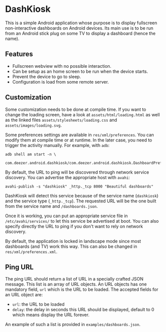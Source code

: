 DashKiosk
=========

This is a simple Android application whose purpose is to display
fullscreen non-interactive dashboards on Android devices. Its main use
is to be run from an Android stick plug on some TV to display a
dashboard (hence the name).

Features
--------

 - Fullscreen webview with no possible interaction.
 - Can be setup as an home screen to be run when the device starts.
 - Prevent the device to go to sleep.
 - Configuration is load from some remote server.

Customization
-------------

Some customization needs to be done at compile time. If you want to
change the loading screen, have a look at `assets/html/loading.html`
as well as the linked files `assets/stylesheets/loading.css` and
`assets/images/loading.svg`.

Some preferences settings are available in `res/xml/preferences`. You
can modify them at compile time or at runtime. In the later case, you
need to trigger the activity manually. For example, with `adb`:

    adb shell am start -n \
       com.deezer.android.dashkiosk/com.deezer.android.dashkiosk.DashboardPreferences

By default, the URL to ping will be discovered through network service
discovery. You can advertise the appropriate host with `avahi`:

    avahi-publish -s "dashkiosk" _http._tcp 8000 "Beautiful dashboards"

DashKiosk will detect this service because of the service name
(`dashkiosk`) and the service type (`_http._tcp`). The requested URL
will be the one built from the service name and `/dashboards.json`.

Once it is working, you can put an appropriate service file in
`/etc/avahi/services/` to let this service be advertised at boot. You
can also specify directly the URL to ping if you don't want to rely on
network discovery.

By default, the application is locked in landscape mode since most
dashboards (and TV) work this way. This can also be changed in
`res/xml/preferences.xml`.

Ping URL
--------

The ping URL should return a list of URL in a specially crafted JSON
message. This list is an array of URL objects. An URL objects has one
mandatory field, `url` which is the URL to be loaded. The accepted
fields for an URL object are:

 - `url`: the URL to be loaded
 - `delay`: the delay in seconds this URL should be displayed, default
   to 0 which means display the URL forever.

An example of such a list is provided in `examples/dashboards.json`.
